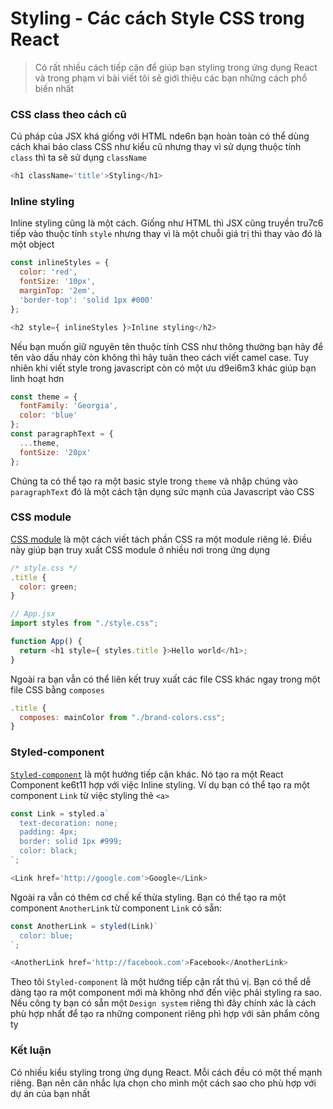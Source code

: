 # Styling - Các cách Style CSS trong React
>Có rất nhiều cách tiếp cận để giúp bạn styling trong ứng dụng React và trong phạm vi bài viết tôi sẽ giới thiệu các bạn những cách phổ biến nhất

### CSS class theo cách cũ

Cú pháp của JSX khá giống với HTML nde6n bạn hoàn toàn có thể dùng cách khai báo class CSS như kiểu cũ nhưng thay vì sử dụng thuộc tính `class` thì ta sẽ sử dụng `className`

```javascript
<h1 className='title'>Styling</h1>
```

### Inline styling

Inline styling cũng là một cách. Giống như HTML thì JSX cũng truyền tru7c6 tiếp vào thuộc tính `style` nhưng thay vì là một chuỗi giá trị thì thay vào đó là một object

```javascript
const inlineStyles = {
  color: 'red',
  fontSize: '10px',
  marginTop: '2em',
  'border-top': 'solid 1px #000'
};

<h2 style={ inlineStyles }>Inline styling</h2>
```

Nếu bạn muốn giữ nguyên tên thuộc tính CSS như thông thường bạn hãy để tên vào dấu nháy còn không thì hãy tuân theo cách viết camel case. Tuy nhiên khi viết style trong javascript còn có một ưu d9ei6m3 khác giúp bạn linh hoạt hơn

```javascript
const theme = {
  fontFamily: 'Georgia',
  color: 'blue'
};
const paragraphText = {
  ...theme,
  fontSize: '20px'
};
```

Chúng ta có thể tạo ra một basic style trong `theme` và nhập chúng vào `paragraphText` đó là một cách tận dụng sức mạnh của Javascript vào CSS

### CSS module

[CSS module](https://github.com/css-modules/css-modules/blob/master/docs/get-started.md) là một cách viết tách phần CSS ra một module riêng lẻ. Điều này giúp bạn truy xuất CSS module ở nhiều nơi trong ứng dụng

```javascript
/* style.css */
.title {
  color: green;
}

// App.jsx
import styles from "./style.css";

function App() {
  return <h1 style={ styles.title }>Hello world</h1>;
}
```

Ngoài ra bạn vẫn có thể liên kết truy xuất các file CSS khác ngay trong một file CSS bằng `composes`

```javascript
.title {
  composes: mainColor from "./brand-colors.css";
}
```

### Styled-component

[`Styled-component`](https://www.styled-components.com/) là một hướng tiếp cận khác. Nó tạo ra một React Component ke6t11 hợp với việc Inline styling. Ví dụ bạn có thể tạo ra một component `Link` từ việc styling thẻ `<a>`

```javascript
const Link = styled.a`
  text-decoration: none;
  padding: 4px;
  border: solid 1px #999;
  color: black;
`;

<Link href='http://google.com'>Google</Link>
```

Ngoài ra vẫn có thêm cơ chế kế thừa styling. Bạn có thể tạo ra một component `AnotherLink` từ component `Link` có sẵn:

```javascript
const AnotherLink = styled(Link)`
  color: blue;
`;

<AnotherLink href='http://facebook.com'>Facebook</AnotherLink>
```

Theo tôi `Styled-component` là một hướng tiếp cận rất thú vị. Bạn có thể dễ dàng tạo ra một component mới mà không nhớ đến việc phải styling ra sao. Nếu công ty bạn có sẵn một `Design system` riêng thì đây chính xác là cách phù hợp nhất để tạo ra những component riêng phì hợp với sản phẩm công ty

### Kết luận

Có nhiều kiểu styling trong ứng dụng React. Mỗi cách đều có một thế mạnh riêng. Bạn nên cân nhắc lựa chọn cho mình một cách sao cho phù hợp với dự án của bạn nhất
